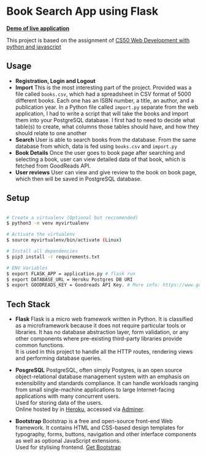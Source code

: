 # Book Search App using Flask

[**Demo of live application**](https://cs50-books-hkamboj.herokuapp.com/) 


This project is based on the assignment of 
[CS50 Web Development with python and javascript](https://www.edx.org/course/cs50s-web-programming-with-python-and-javascript)



## Usage

* **Registration, Login and Logout** 
* **Import** This is the most interesting part of the project. Provided was a file called `books.csv`,
 which had a spreadsheet in CSV format of 5000 different books. Each one has an ISBN number, a title, an author, 
 and a publication year. In a Python file called  `import.py` separate from the web application, I had to write 
 a script that will take the books and import them into your PostgreSQL database. I first had to need 
 to decide what table(s) to create, what columns those tables should have, and how they should relate to one another
* **Search**  User is able to search books from the database. From the same database from which, data is fed using `books.csv`
and `import.py`
*  **Book Details** Once the user goes to book page after searching and selecting a book, user can view detailed data
of that book, which is fetched from GoodReads API.
*  **User reviews**  User can view and give review to the book on book page, which then will be saved in PostgreSQL database.


##  Setup

```bash

# Create a virtualenv (Optional but reccomended)
$ python3 -m venv myvirtualenv

# Activate the virtualenv
$ source myvirtualenv/bin/activate (Linux)

# Install all dependencies
$ pip3 install -r requirements.txt

# ENV Variables
$ export FLASK_APP = application.py # flask run
$ export DATABASE_URL = Heroku Postgres DB URI
$ export GOODREADS_KEY = Goodreads API Key. # More info: https://www.goodreads.com/api
```

##  Tech Stack

-  **Flask**  Flask is a micro web framework written in Python. It is classified as a microframework
 because it does not require particular tools or libraries. It has no database abstraction layer, 
 form validation, or any other components where pre-existing third-party libraries provide common functions. <br>
 It is used in this project to handle all the HTTP routes, rendering views and performing database queries. 
 
-  **PosgreSQL**  PostgreSQL, often simply Postgres, is an open source object-relational database management system with an 
emphasis on extensibility and standards compliance. It can handle workloads ranging from small single-machine 
applications to large Internet-facing applications with many concurrent users. <br>
 Used for storing data of the users. <br>
 Online hosted by in [Heroku](https://www.heroku.com/postgres), accessed via [Adminer](https://adminer.cs50.net/).
 
 - **Bootstrap**  Bootstrap is a free and open-source front-end Web framework. It contains HTML and CSS-based design templates 
 for typography, forms, buttons, navigation and other interface components
 as well as optional JavaScript extensions.  <br>
  Used for stylising frontend. [Get Bootstrap](https://getbootstrap.com/)
 
 
 
 
